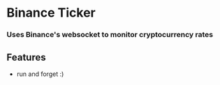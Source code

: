 # Binance Ticker


### Uses Binance's websocket to monitor cryptocurrency rates

## Features
* run and forget :)
